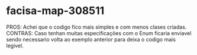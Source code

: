 # facisa-map-308511

PROS: Achei que o codigo fico mais simples e com menos clases criadas.
CONTRAS: Caso tenhan muitas especificações com o Enum ficaria enviavel sendo necessario volta ao exemplo anterior para deixa o codigo mais legivel.


